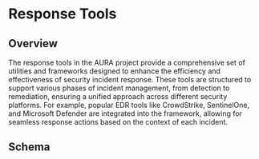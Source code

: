 # Response Tools

## Overview

The response tools in the AURA project provide a comprehensive set of utilities and frameworks designed to enhance the efficiency and effectiveness of security incident response. These tools are structured to support various phases of incident management, from detection to remediation, ensuring a unified approach across different security platforms.  For example, popular EDR tools like CrowdStrike, SentinelOne, and Microsoft Defender are integrated into the framework, allowing for seamless response actions based on the context of each incident.

## Schema
